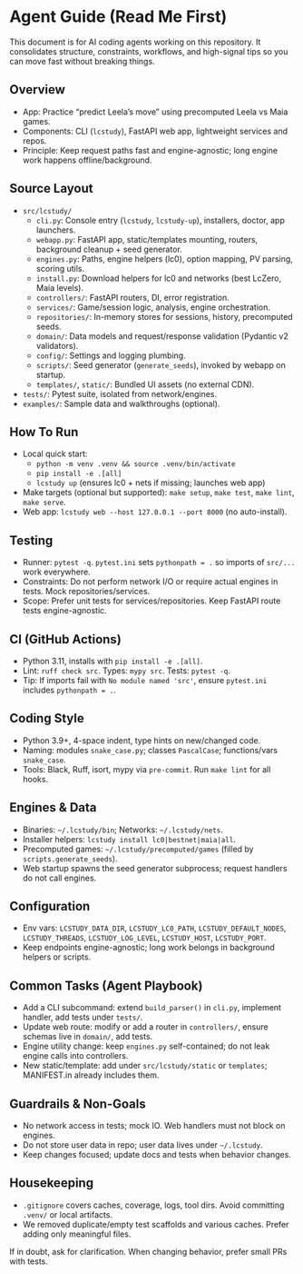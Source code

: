 # Agent Guide (Read Me First)

This document is for AI coding agents working on this repository. It consolidates structure, constraints, workflows, and high-signal tips so you can move fast without breaking things.

## Overview
- App: Practice “predict Leela’s move” using precomputed Leela vs Maia games.
- Components: CLI (`lcstudy`), FastAPI web app, lightweight services and repos.
- Principle: Keep request paths fast and engine-agnostic; long engine work happens offline/background.

## Source Layout
- `src/lcstudy/`
  - `cli.py`: Console entry (`lcstudy`, `lcstudy-up`), installers, doctor, app launchers.
  - `webapp.py`: FastAPI app, static/templates mounting, routers, background cleanup + seed generator.
  - `engines.py`: Paths, engine helpers (lc0), option mapping, PV parsing, scoring utils.
  - `install.py`: Download helpers for lc0 and networks (best LcZero, Maia levels).
  - `controllers/`: FastAPI routers, DI, error registration.
  - `services/`: Game/session logic, analysis, engine orchestration.
  - `repositories/`: In-memory stores for sessions, history, precomputed seeds.
  - `domain/`: Data models and request/response validation (Pydantic v2 validators).
  - `config/`: Settings and logging plumbing.
  - `scripts/`: Seed generator (`generate_seeds`), invoked by webapp on startup.
  - `templates/`, `static/`: Bundled UI assets (no external CDN).
- `tests/`: Pytest suite, isolated from network/engines.
- `examples/`: Sample data and walkthroughs (optional).

## How To Run
- Local quick start:
  - `python -m venv .venv && source .venv/bin/activate`
  - `pip install -e .[all]`
  - `lcstudy up` (ensures lc0 + nets if missing; launches web app)
- Make targets (optional but supported): `make setup`, `make test`, `make lint`, `make serve`.
- Web app: `lcstudy web --host 127.0.0.1 --port 8000` (no auto-install).

## Testing
- Runner: `pytest -q`. `pytest.ini` sets `pythonpath = .` so imports of `src/...` work everywhere.
- Constraints: Do not perform network I/O or require actual engines in tests. Mock repositories/services.
- Scope: Prefer unit tests for services/repositories. Keep FastAPI route tests engine-agnostic.

## CI (GitHub Actions)
- Python 3.11, installs with `pip install -e .[all]`.
- Lint: `ruff check src`. Types: `mypy src`. Tests: `pytest -q`.
- Tip: If imports fail with `No module named 'src'`, ensure `pytest.ini` includes `pythonpath = .`.

## Coding Style
- Python 3.9+, 4-space indent, type hints on new/changed code.
- Naming: modules `snake_case.py`; classes `PascalCase`; functions/vars `snake_case`.
- Tools: Black, Ruff, isort, mypy via `pre-commit`. Run `make lint` for all hooks.

## Engines & Data
- Binaries: `~/.lcstudy/bin`; Networks: `~/.lcstudy/nets`.
- Installer helpers: `lcstudy install lc0|bestnet|maia|all`.
- Precomputed games: `~/.lcstudy/precomputed/games` (filled by `scripts.generate_seeds`).
- Web startup spawns the seed generator subprocess; request handlers do not call engines.

## Configuration
- Env vars: `LCSTUDY_DATA_DIR`, `LCSTUDY_LC0_PATH`, `LCSTUDY_DEFAULT_NODES`, `LCSTUDY_THREADS`, `LCSTUDY_LOG_LEVEL`, `LCSTUDY_HOST`, `LCSTUDY_PORT`.
- Keep endpoints engine-agnostic; long work belongs in background helpers or scripts.

## Common Tasks (Agent Playbook)
- Add a CLI subcommand: extend `build_parser()` in `cli.py`, implement handler, add tests under `tests/`.
- Update web route: modify or add a router in `controllers/`, ensure schemas live in `domain/`, add tests.
- Engine utility change: keep `engines.py` self-contained; do not leak engine calls into controllers.
- New static/template: add under `src/lcstudy/static` or `templates`; MANIFEST.in already includes them.

## Guardrails & Non-Goals
- No network access in tests; mock IO. Web handlers must not block on engines.
- Do not store user data in repo; user data lives under `~/.lcstudy`.
- Keep changes focused; update docs and tests when behavior changes.

## Housekeeping
- `.gitignore` covers caches, coverage, logs, tool dirs. Avoid committing `.venv/` or local artifacts.
- We removed duplicate/empty test scaffolds and various caches. Prefer adding only meaningful files.

If in doubt, ask for clarification. When changing behavior, prefer small PRs with tests.
